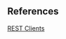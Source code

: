 


## References
[REST Clients](https://docs.spring.io/spring-framework/reference/integration/rest-clients.html)